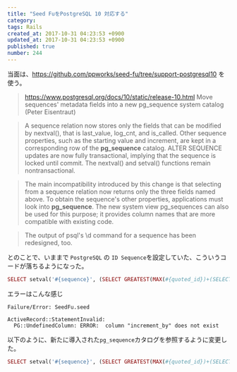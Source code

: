 ```yaml
---
title: "Seed FuをPostgreSQL 10 対応する"
category: 
tags: Rails
created_at: 2017-10-31 04:23:53 +0900
updated_at: 2017-10-31 04:23:53 +0900
published: true
number: 244
---
```


当面は、https://github.com/ppworks/seed-fu/tree/support-postgresql10 を使う。

> https://www.postgresql.org/docs/10/static/release-10.html
> Move sequences' metadata fields into a new pg_sequence system catalog (Peter Eisentraut)

> A sequence relation now stores only the fields that can be modified by nextval(), that is last_value, log_cnt, and is_called. Other sequence properties, such as the starting value and increment, are kept in a corresponding row of the **pg_sequence** catalog. ALTER SEQUENCE updates are now fully transactional, implying that the sequence is locked until commit. The nextval() and setval() functions remain nontransactional.

> The main incompatibility introduced by this change is that selecting from a sequence relation now returns only the three fields named above. To obtain the sequence's other properties, applications must look into **pg_sequence**. The new system view pg_sequences can also be used for this purpose; it provides column names that are more compatible with existing code.

> The output of psql's \d command for a sequence has been redesigned, too.

とのことで、いままで `PostgreSQL` の `ID Sequence`を設定していた、こういうコードが落ちるようになった。

```ruby
SELECT setval('#{sequence}', (SELECT GREATEST(MAX(#{quoted_id})+(SELECT increment_by FROM #{sequence}), (SELECT min_value FROM #{sequence})) FROM #{@model_class.quoted_table_name}), false)
```

エラーはこんな感じ

```
Failure/Error: SeedFu.seed

ActiveRecord::StatementInvalid:
  PG::UndefinedColumn: ERROR:  column "increment_by" does not exist
```

以下のように、新たに導入された`pg_sequence`カタログを参照するように変更した。

```ruby
SELECT setval('#{sequence}', (SELECT GREATEST(MAX(#{quoted_id})+(SELECT seqincrement FROM pg_sequence WHERE seqrelid = '#{sequence}'::regclass), (SELECT seqmin FROM pg_sequence WHERE seqrelid = '#{sequence}'::regclass)) FROM #{@model_class.quoted_table_name}), 
```


